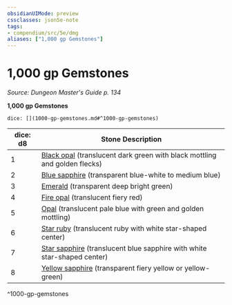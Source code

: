 ```yaml
---
obsidianUIMode: preview
cssclasses: json5e-note
tags:
- compendium/src/5e/dmg
aliases: ["1,000 gp Gemstones"]
---
```

# 1,000 gp Gemstones
*Source: Dungeon Master's Guide p. 134* 

**1,000 gp Gemstones**

`dice: [](1000-gp-gemstones.md#^1000-gp-gemstones)`

| dice: d8 | Stone Description |
|----------|-------------------|
| 1 | [Black opal](compendium/items/black-opal.md) (translucent dark green with black mottling and golden flecks) |
| 2 | [Blue sapphire](compendium/items/blue-sapphire.md) (transparent blue-white to medium blue) |
| 3 | [Emerald](compendium/items/emerald.md) (transparent deep bright green) |
| 4 | [Fire opal](compendium/items/fire-opal.md) (translucent fiery red) |
| 5 | [Opal](compendium/items/opal.md) (translucent pale blue with green and golden mottling) |
| 6 | [Star ruby](compendium/items/star-ruby.md) (translucent ruby with white star-shaped center) |
| 7 | [Star sapphire](compendium/items/star-sapphire.md) (translucent blue sapphire with white star-shaped center) |
| 8 | [Yellow sapphire](compendium/items/yellow-sapphire.md) (transparent fiery yellow or yellow-green) |
^1000-gp-gemstones